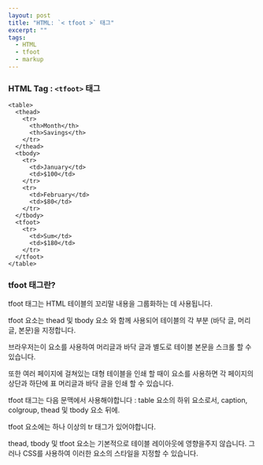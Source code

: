 ```yaml
---
layout: post
title: "HTML: `< tfoot >` 태그"
excerpt: ""
tags: 
  - HTML
  - tfoot
  - markup
---
```


### HTML Tag : `<tfoot>` 태그
```
<table>
  <thead>
    <tr>
      <th>Month</th>
      <th>Savings</th>
    </tr>
  </thead>
  <tbody>
    <tr>
      <td>January</td>
      <td>$100</td>
    </tr>
    <tr>
      <td>February</td>
      <td>$80</td>
    </tr>
  </tbody>
  <tfoot>
    <tr>
      <td>Sum</td>
      <td>$180</td>
    </tr>
  </tfoot>
</table>
```
### tfoot 태그란?

tfoot 태그는 HTML 테이블의 꼬리말 내용을 그룹화하는 데 사용됩니다.

tfoot 요소는 thead 및 tbody 요소 와 함께 사용되어 테이블의 각 부분 (바닥 글, 머리글, 본문)을 지정합니다.

브라우저는이 요소를 사용하여 머리글과 바닥 글과 별도로 테이블 본문을 스크롤 할 수 있습니다. 

또한 여러 페이지에 걸쳐있는 대형 테이블을 인쇄 할 때이 요소를 사용하면 각 페이지의 상단과 하단에 표 머리글과 바닥 글을 인쇄 할 수 있습니다.

tfoot 태그는 다음 문맥에서 사용해야합니다 : table 요소의 하위 요소로서, caption, colgroup, thead 및 tbody 요소 뒤에.

tfoot 요소에는 하나 이상의 tr 태그가 있어야합니다.

thead, tbody 및 tfoot 요소는 기본적으로 테이블 레이아웃에 영향을주지 않습니다. 그러나 CSS를 사용하여 이러한 요소의 스타일을 지정할 수 있습니다.
